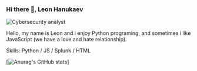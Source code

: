 ### Hi there 👋, Leon Hanukaev
![Cybersecurity analyst](https://media.licdn.com/dms/image/D4D16AQHHt76bdTdu7g/profile-displaybackgroundimage-shrink_350_1400/0/1693430744973?e=1698883200&v=beta&t=zGAbMIQJvSaeNHGI_RaX4EZEdMiFLAei2teNGxC6tGo)

Hello, my name is Leon and i enjoy Python programing, and sometimes i like JavaScript (we have a love and hate relationship).

Skills: Python / JS / Splunk / HTML 

[![Anurag's GitHub stats](https://github-readme-stats.vercel.app/api?username=leonhanukaev)]
